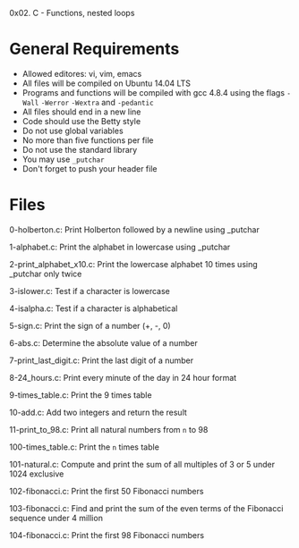 0x02. C - Functions, nested loops

# General Requirements
- Allowed editores: vi, vim, emacs
- All files will be compiled on Ubuntu 14.04 LTS
- Programs and functions will be compiled with gcc 4.8.4 using the flags `-Wall` `-Werror` `-Wextra` and `-pedantic`
- All files should end in a new line
- Code should use the Betty style
- Do not use global variables
- No more than five functions per file
- Do not use the standard library
- You may use `_putchar`
- Don't forget to push your header file

# Files
0-holberton.c:
Print Holberton followed by a newline using _putchar

1-alphabet.c:
Print the alphabet in lowercase using _putchar

2-print_alphabet_x10.c:
Print the lowercase alphabet 10 times using _putchar only twice

3-islower.c:
Test if a character is lowercase

4-isalpha.c:
Test if a character is alphabetical

5-sign.c:
Print the sign of a number (+, -, 0)

6-abs.c:
Determine the absolute value of a number

7-print_last_digit.c:
Print the last digit of a number

8-24_hours.c:
Print every minute of the day in 24 hour format

9-times_table.c:
Print the 9 times table

10-add.c:
Add two integers and return the result

11-print_to_98.c:
Print all natural numbers from `n` to 98

100-times_table.c:
Print the `n` times table

101-natural.c:
Compute and print the sum of all multiples of 3 or 5 under 1024 exclusive

102-fibonacci.c:
Print the first 50 Fibonacci numbers

103-fibonacci.c:
Find and print the sum of the even terms of the Fibonacci sequence under 4 million

104-fibonacci.c:
Print the first 98 Fibonacci numbers
